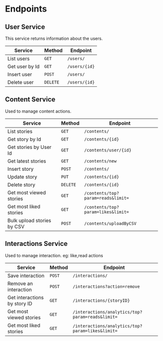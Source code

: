 # Endpoints

## User Service

This service returns information about the users.

| Service | Method | Endpoint       |
|---------|--------|----------------|
| List users | `GET` | `/users/` |
| Get user by Id | `GET` | `/users/{id}` |
| Insert user | `POST` | `/users/` |
| Delete user | `DELETE` | `/users/{id}` |

## Content Service

Used to manage content actions.

| Service | Method | Endpoint       |
|---------|--------|----------------|
| List stories | `GET` | `/contents/` |
| Get story by Id | `GET` | `/contents/{id}` |
| Get stories by User Id | `GET` | `/contents/user/{id}` |
| Get latest stories | `GET` | `/contents/new` |
| Insert story | `POST` | `/contents/` |
| Update story | `PUT` | `/contents/{id}` |
| Delete story | `DELETE` | `/contents/{id}` |
| Get most viewed stories | `GET` | `/contents/top?param=reads&limit=` |
| Get most liked stories | `GET` | `/contents/top?param=likes&limit=` |
| Bulk upload stories by CSV| `POST` | `/contents/uploadByCSV` |

## Interactions Service

Used to manage interaction. eg: like,read actions

| Service | Method | Endpoint       |
|---------|--------|----------------|
| Save interaction | `POST` | `/interactions/` |
| Remove an interaction | `POST` | `/interactions?action=remove` |
| Get interactions by story ID | `GET` | `/interactions/{storyID}` |
| Get most viewed stories | `GET` | `/interactions/analytics/top?param=reads&limit=` |
| Get most liked stories | `GET` | `/interactions/analytics/top?param=likes&limit=` |
